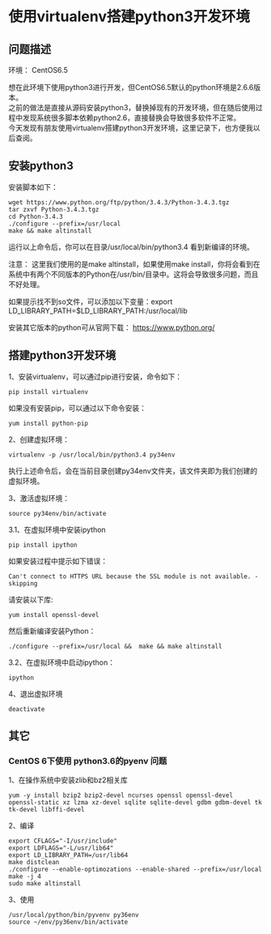 # 使用virtualenv搭建python3开发环境

## 问题描述

环境： CentOS6.5

想在此环境下使用python3进行开发，但CentOS6.5默认的python环境是2.6.6版本。      
之前的做法是直接从源码安装python3，替换掉现有的开发环境，但在随后使用过程中发现系统很多脚本依赖python2.6，直接替换会导致很多软件不正常。            
今天发现有朋友使用virtualenv搭建python3开发环境，这里记录下，也方便我以后查阅。        

## 安装python3

安装脚本如下：

    wget https://www.python.org/ftp/python/3.4.3/Python-3.4.3.tgz
    tar zxvf Python-3.4.3.tgz 
    cd Python-3.4.3 
    ./configure --prefix=/usr/local 
    make && make altinstall 
    
运行以上命令后，你可以在目录/usr/local/bin/python3.4 看到新编译的环境。

注意：
这里我们使用的是make altinstall，如果使用make install，你将会看到在系统中有两个不同版本的Python在/usr/bin/目录中。这将会导致很多问题，而且不好处理。 

如果提示找不到so文件，可以添加以下变量：export LD_LIBRARY_PATH=$LD_LIBRARY_PATH:/usr/local/lib

安装其它版本的python可从官网下载： https://www.python.org/

## 搭建python3开发环境

1、安装virtualenv，可以通过pip进行安装，命令如下：

    pip install virtualenv 
    
如果没有安装pip，可以通过以下命令安装：

    yum install python-pip

2、创建虚拟环境：  

    virtualenv -p /usr/local/bin/python3.4 py34env 
    
执行上述命令后，会在当前目录创建py34env文件夹，该文件夹即为我们创建的虚拟环境。

3、激活虚拟环境： 

    source py34env/bin/activate 

3.1、在虚拟环境中安装ipython 

    pip install ipython 
    
如果安装过程中提示如下错误：

    Can't connect to HTTPS URL because the SSL module is not available. - skipping

请安装以下库:
    
    yum install openssl-devel
    
然后重新编译安装Python：
    
    ./configure --prefix=/usr/local &&  make && make altinstall 
    
3.2、在虚拟环境中启动ipython： 

    ipython 

4、退出虚拟环境

    deactivate 

## 其它

### CentOS 6下使用 python3.6的pyenv 问题

1、在操作系统中安装zlib和bz2相关库

	yum -y install bzip2 bzip2-devel ncurses openssl openssl-devel openssl-static xz lzma xz-devel sqlite sqlite-devel gdbm gdbm-devel tk tk-devel libffi-devel
	 
2、编译

	export CFLAGS="-I/usr/include"
	export LDFLAGS="-L/usr/lib64"
	export LD_LIBRARY_PATH=/usr/lib64
	make distclean
	./configure --enable-optimozations --enable-shared --prefix=/usr/local
	make -j 4
	sudo make altinstall

3、使用

	/usr/local/python/bin/pyvenv py36env
	source ~/env/py36env/bin/activate

